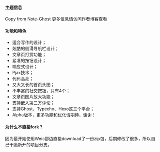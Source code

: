 #### 主题信息
Copy from [Note-Ghost](https://github.com/weic96/Note-Ghost)
更多信息请访问[作者博客](https://weic96.cn/themes-note/)查看

#### 功能和特色

* 适合写作的设计；
* 炫酷的侧滑导航栏设计；
* 文章页打赏功能；
* 紧凑的按钮设计；
* 响应式设计；
* Pjax技术；
* 代码高亮；
* 又大又长的首页头图；
* 不丰富的社交按钮，只有4个；
* 文章页图片放大功能；
* 支持嵌入第三方评论；
* 支持Ghost、Typecho、Hexo这三个平台；
* Alpha版本，更多功能和优化请期待，谢谢！

#### 为什么不直接fork ?
因为最开始使用Weic那边直接download了一份zip包，后期修改了很多，所以自己干脆新开的项目分支。
